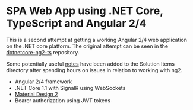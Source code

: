 # SPA Web App using .NET Core, TypeScript and Angular 2/4

This is a second attempt at getting a working Angular 2/4 web application on the .NET core platform.
The original attempt can be seen in the [dotnetcore-ng2-ts](https://github.com/robzagora/dotnetcore-ng2-ts) repository.

Some potentially useful [notes](https://github.com/robzagora/netcore-ng4-ts/blob/master/Solution%20Items/steps%20for%20vs%202017%20and%20angular%202.txt) have been added to the Solution Items directory after spending hours on issues in relation to working with ng2.

* Angular 2/4 framework
* .NET Core 1.1 with SignalR using WebSockets
* [Material Design 2](https://github.com/angular/material2)
* Bearer authorization using JWT tokens 
